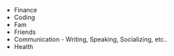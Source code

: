 - Finance
- Coding
- Fam
- Friends
- Communication - Writing, Speaking, Socializing, etc..
- Health
